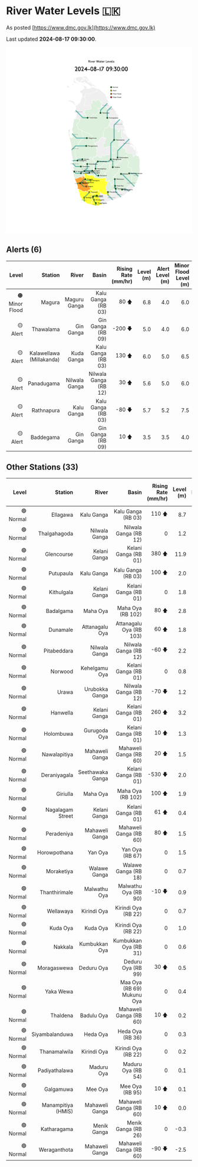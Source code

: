 # River Water Levels :sri_lanka:

As posted [https://www.dmc.gov.lk](https://www.dmc.gov.lk)

Last updated **2024-08-17 09:30:00**.

<div id="river-water-level-map">

![images/river-water-level-map.png](images/river-water-level-map.png)

</div>

## Alerts (6)

| Level | Station | River | Basin | Rising Rate (mm/hr) | Level (m) | Alert Level (m) | Minor Flood Level (m) | Major Flood Level (m) |
| --: | --: | --: | --: | --: | --: | --: | --: | --: |
| 🟠 Minor Flood | Magura | Maguru Ganga | Kalu Ganga (RB 03) | 80 🡅 | 6.8 | 4.0 | 6.0 | 7.5 |
| 🟡 Alert | Thawalama | Gin Ganga | Gin Ganga (RB 09) | -200 🡇 | 5.0 | 4.0 | 6.0 | 7.5 |
| 🟡 Alert | Kalawellawa (Millakanda) | Kuda Ganga | Kalu Ganga (RB 03) | 130 🡅 | 6.0 | 5.0 | 6.5 | 8.0 |
| 🟡 Alert | Panadugama | Nilwala Ganga | Nilwala Ganga (RB 12) | 30 🡅 | 5.6 | 5.0 | 6.0 | 7.5 |
| 🟡 Alert | Rathnapura | Kalu Ganga | Kalu Ganga (RB 03) | -80 🡇 | 5.7 | 5.2 | 7.5 | 9.5 |
| 🟡 Alert | Baddegama | Gin Ganga | Gin Ganga (RB 09) | 10 🡅 | 3.5 | 3.5 | 4.0 | 5.0 |

## Other Stations (33)

| Level | Station | River | Basin | Rising Rate (mm/hr) | Level (m) | Alert Level (m) | Minor Flood Level (m) | Major Flood Level (m) |
| --: | --: | --: | --: | --: | --: | --: | --: | --: |
| 🟢 Normal | Ellagawa | Kalu Ganga | Kalu Ganga (RB 03) | 110 🡅 | 8.7 | 10.0 | 10.7 | 12.2 |
| 🟢 Normal | Thalgahagoda | Nilwala Ganga | Nilwala Ganga (RB 12) | 0  | 1.2 | 1.4 | 1.7 | 2.8 |
| 🟢 Normal | Glencourse | Kelani Ganga | Kelani Ganga (RB 01) | 380 🡅 | 11.9 | 15.0 | 16.5 | 19.0 |
| 🟢 Normal | Putupaula | Kalu Ganga | Kalu Ganga (RB 03) | 100 🡅 | 2.0 | 3.0 | 4.0 | 5.0 |
| 🟢 Normal | Kithulgala | Kelani Ganga | Kelani Ganga (RB 01) | 0  | 1.8 | 3.0 | 4.0 | 6.0 |
| 🟢 Normal | Badalgama | Maha Oya | Maha Oya (RB 102) | 80 🡅 | 2.8 | 5.0 | 6.2 | 9.6 |
| 🟢 Normal | Dunamale | Attanagalu Oya | Attanagalu Oya (RB 103) | 60 🡅 | 1.8 | 3.3 | 4.4 | 5.5 |
| 🟢 Normal | Pitabeddara | Nilwala Ganga | Nilwala Ganga (RB 12) | -60 🡇 | 2.2 | 4.0 | 5.0 | 6.5 |
| 🟢 Normal | Norwood | Kehelgamu Oya | Kelani Ganga (RB 01) | 0  | 0.8 | 1.5 | 3.0 | 4.5 |
| 🟢 Normal | Urawa | Urubokka Ganga | Nilwala Ganga (RB 12) | -70 🡇 | 1.2 | 2.5 | 4.0 | 6.0 |
| 🟢 Normal | Hanwella | Kelani Ganga | Kelani Ganga (RB 01) | 260 🡅 | 3.2 | 7.0 | 8.0 | 10.0 |
| 🟢 Normal | Holombuwa | Gurugoda Oya | Kelani Ganga (RB 01) | 10 🡅 | 1.3 | 3.0 | 3.4 | 5.0 |
| 🟢 Normal | Nawalapitiya | Mahaweli Ganga | Mahaweli Ganga (RB 60) | 20 🡅 | 1.5 | 3.5 | 5.0 | 6.0 |
| 🟢 Normal | Deraniyagala | Seethawaka Ganga | Kelani Ganga (RB 01) | -530 🡇 | 2.0 | 4.8 | 5.8 | 6.4 |
| 🟢 Normal | Giriulla | Maha Oya | Maha Oya (RB 102) | 100 🡅 | 1.9 | 5.5 | 6.5 | 7.5 |
| 🟢 Normal | Nagalagam Street | Kelani Ganga | Kelani Ganga (RB 01) | 61 🡅 | 0.4 | 1.2 | 1.5 | 2.1 |
| 🟢 Normal | Peradeniya | Mahaweli Ganga | Mahaweli Ganga (RB 60) | 80 🡅 | 1.5 | 5.0 | 7.0 | 9.0 |
| 🟢 Normal | Horowpothana | Yan Oya | Yan Oya (RB 67) | 0  | 1.5 | 6.0 | 7.5 | 10.5 |
| 🟢 Normal | Moraketiya | Walawe Ganga | Walawe Ganga (RB 18) | 0  | 0.7 | 3.0 | 5.0 | 7.0 |
| 🟢 Normal | Thanthirimale | Malwathu Oya | Malwathu Oya (RB 90) | -10 🡇 | 0.9 | 5.0 | 6.8 | 7.8 |
| 🟢 Normal | Wellawaya | Kirindi Oya | Kirindi Oya (RB 22) | 0  | 0.7 | 4.4 | 5.4 | 5.9 |
| 🟢 Normal | Kuda Oya | Kuda Oya | Kirindi Oya (RB 22) | 0  | 1.0 | 6.9 | 8.4 | 8.8 |
| 🟢 Normal | Nakkala | Kumbukkan Oya | Kumbukkan Oya (RB 31) | 0  | 0.6 | 5.0 | 6.0 | 7.5 |
| 🟢 Normal | Moragaswewa | Deduru Oya | Deduru Oya (RB 99) | 30 🡅 | 0.5 | 4.8 | 6.0 | 7.0 |
| 🟢 Normal | Yaka Wewa |  | Maa Oya (RB 69) Mukunu Oya | 0  | 0.4 | 4.0 | 5.0 | 6.0 |
| 🟢 Normal | Thaldena | Badulu Oya | Mahaweli Ganga (RB 60) | 10 🡅 | 0.2 | 3.0 | 4.0 | 5.0 |
| 🟢 Normal | Siyambalanduwa | Heda Oya | Heda Oya (RB 36) | 0  | 0.3 | 4.5 | 6.0 | 7.0 |
| 🟢 Normal | Thanamalwila | Kirindi Oya | Kirindi Oya (RB 22) | 0  | 0.2 | 4.0 | 5.0 | 5.5 |
| 🟢 Normal | Padiyathalawa | Maduru Oya | Maduru Oya (RB 54) | 0  | 0.1 | 4.0 | 4.5 | 6.0 |
| 🟢 Normal | Galgamuwa | Mee Oya | Mee Oya (RB 95) | 10 🡅 | 0.1 | 4.8 | 5.9 | 8.0 |
| 🟢 Normal | Manampitiya (HMIS) | Mahaweli Ganga | Mahaweli Ganga (RB 60) | 10 🡅 | 0.0 | 3.0 | 4.3 | 6.0 |
| 🟢 Normal | Katharagama | Menik Ganga | Menik Ganga (RB 26) | 0  | -0.3 | 4.0 | 4.6 | 6.5 |
| 🟢 Normal | Weraganthota | Mahaweli Ganga | Mahaweli Ganga (RB 60) | -90 🡇 | -2.5 | 5.0 | 6.0 | 8.0 |
